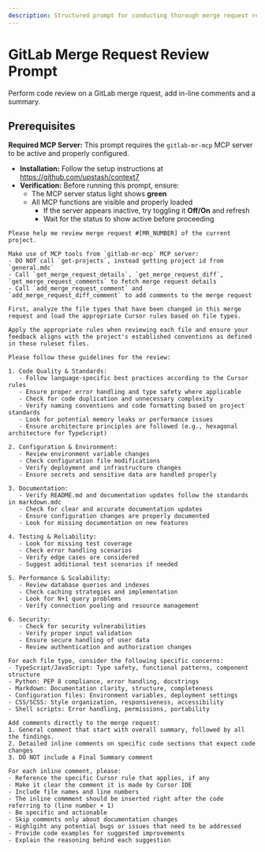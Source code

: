 ```yaml
---
description: Structured prompt for conducting thorough merge request reviews with quality and security checks.
---
```


# GitLab Merge Request Review Prompt
Perform code review on a GitLab merge rquest, add in-line comments and a summary.

## Prerequisites

**Required MCP Server:** This prompt requires the `gitlab-mr-mcp` MCP server to be active and properly configured.

- **Installation:** Follow the setup instructions at https://github.com/upstash/context7
- **Verification:** Before running this prompt, ensure:
  - The MCP server status light shows **green** 
  - All MCP functions are visible and properly loaded
     - If the server appears inactive, try toggling it **Off/On** and refresh
     - Wait for the status to show active before proceeding

```
Please help me review merge request #[MR_NUMBER] of the current project.

Make use of MCP tools from `gitlab-mr-mcp` MCP server:
- DO NOT call `get-projects`, instead getting project id from `general.mdc` 
- Call `get_merge_request_details`, `get_merge_request_diff`, `get_merge_request_comments` to fetch merge request details
- Call `add_merge_request_comment` and `add_merge_request_diff_comment` to add comments to the merge request

First, analyze the file types that have been changed in this merge request and load the appropriate Cursor rules based on file types.

Apply the appropriate rules when reviewing each file and ensure your feedback aligns with the project's established conventions as defined in these ruleset files.

Please follow these guidelines for the review:

1. Code Quality & Standards:
   - Follow language-specific best practices according to the Cursor rules
   - Ensure proper error handling and type safety where applicable
   - Check for code duplication and unnecessary complexity
   - Verify naming conventions and code formatting based on project standards
   - Look for potential memory leaks or performance issues
   - Ensure architecture principles are followed (e.g., hexagonal architecture for TypeScript)

2. Configuration & Environment:
   - Review environment variable changes
   - Check configuration file modifications
   - Verify deployment and infrastructure changes
   - Ensure secrets and sensitive data are handled properly

3. Documentation:
   - Verify README.md and documentation updates follow the standards in markdown.mdc
   - Check for clear and accurate documentation updates
   - Ensure configuration changes are properly documented
   - Look for missing documentation on new features

4. Testing & Reliability:
   - Look for missing test coverage
   - Check error handling scenarios
   - Verify edge cases are considered
   - Suggest additional test scenarios if needed

5. Performance & Scalability:
   - Review database queries and indexes
   - Check caching strategies and implementation
   - Look for N+1 query problems
   - Verify connection pooling and resource management

6. Security:
   - Check for security vulnerabilities
   - Verify proper input validation
   - Ensure secure handling of user data
   - Review authentication and authorization changes

For each file type, consider the following specific concerns:
- TypeScript/JavaScript: Type safety, functional patterns, component structure
- Python: PEP 8 compliance, error handling, docstrings
- Markdown: Documentation clarity, structure, completeness
- Configuration files: Environment variables, deployment settings
- CSS/SCSS: Style organization, responsiveness, accessibility
- Shell scripts: Error handling, permissions, portability

Add comments directly to the merge request:
1. General comment that start with overall summary, followed by all the findings.
2. Detailed inline comments on specific code sections that expect code changes
3. DO NOT include a Final Summary comment

For each inline comment, please:
- Reference the specific Cursor rule that applies, if any
- Make it clear the comment it is made by Cursor IDE
- Include file names and line numbers
- The inline commment should be inserted right after the code referring to (line number + 1)
- Be specific and actionable
- Skip comments only about documentation changes
- Highlgiht any potential bugs or issues that need to be addressed
- Provide code examples for suggested improvements
- Explain the reasoning behind each suggestion
```
